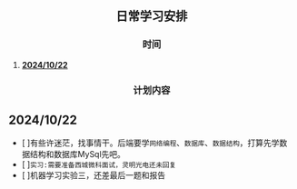 <center><h2>日常学习安排</h2></center>

<center><h3>时间</h3></center> 

 1. [**2024/10/22**](#20241022)
 

 <center><h3>计划内容</h3></center> 

 ## 2024/10/22
 
 - [ ]有些许迷茫，找事情干。后端要学`网络编程`、`数据库`、`数据结构`，打算先学数据结构和数据库MySql先吧。
 - [ ]`实习:需要准备西城微科面试，灵明光电还未回复`
 - [ ]机器学习实验三，还差最后一题和报告
